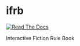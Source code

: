 ifrb
====

[![Read The Docs](https://readthedocs.org/projects/ifrb/badge/?version=latest)](http://ifrb.readthedocs.org/)

Interactive Fiction Rule Book
